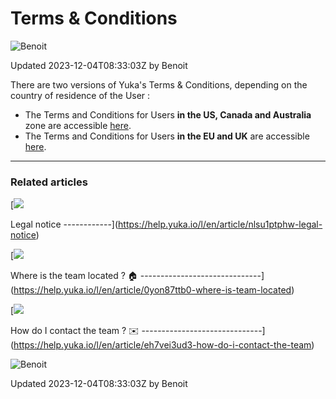 Terms & Conditions
==================

![Benoit](https://files.helpdocs.io/n0njida9x8/other/1574088362284/03-mg-1925-1.jpg)

Updated 2023-12-04T08:33:03Z by Benoit

There are two versions of Yuka's Terms & Conditions, depending on the country of residence of the User :

* The Terms and Conditions for Users **in the US, Canada and Australia** zone are accessible [here](https://help.yuka.io/l/en/article/qcdty8rmrv/preview).
* The Terms and Conditions for Users **in the EU and UK** are accessible [here](https://help.yuka.io/l/en/article/nui6tegnjw/preview).

* * *

### Related articles

[![](https://files.helpdocs.io/n0njida9x8/articles/tu0my38nn5/1617283820093/bullet.svg)

Legal notice
------------](https://help.yuka.io/l/en/article/nlsu1ptphw-legal-notice)

[![](https://files.helpdocs.io/n0njida9x8/articles/tu0my38nn5/1617283820093/bullet.svg)

Where is the team located ? 🏠
------------------------------](https://help.yuka.io/l/en/article/0yon87ttb0-where-is-team-located)

[![](https://files.helpdocs.io/n0njida9x8/articles/tu0my38nn5/1617283820093/bullet.svg)

How do I contact the team ? ✉️
------------------------------](https://help.yuka.io/l/en/article/eh7vei3ud3-how-do-i-contact-the-team)

![Benoit](https://files.helpdocs.io/n0njida9x8/other/1574088362284/03-mg-1925-1.jpg)

Updated 2023-12-04T08:33:03Z by Benoit